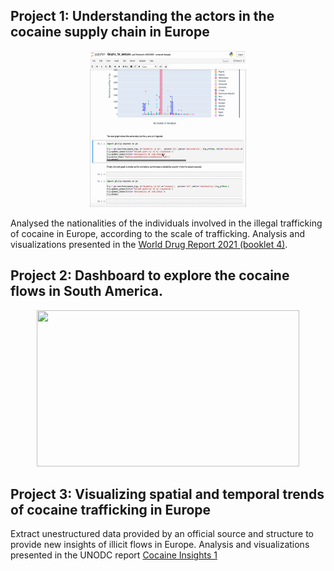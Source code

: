## Project 1: Understanding the actors in the cocaine supply chain in Europe
<center>
  <img src="actors_analysis.gif" width="250" height="250"/>
</center>


Analysed the nationalities of the individuals involved in the illegal trafficking of cocaine in Europe, according to the scale of trafficking. Analysis and visualizations presented in the [World Drug Report 2021 (booklet 4)](https://www.unodc.org/unodc/en/data-and-analysis/wdr-2021_booklet-4.html). 

## Project 2: Dashboard to explore the cocaine flows in South America.
<center>
  <img src="dashboard_incidents_SA.gif" width="420" height="250"/>
</center>

## Project 3: Visualizing spatial and temporal trends of cocaine trafficking in Europe
Extract unestructured data provided by an official source and structure to provide new insights of illicit flows in Europe. Analysis and visualizations presented in the UNODC report [Cocaine Insights 1](https://www.unodc.org/documents/data-and-analysis/cocaine/Cocaine_Insights_2021.pdf)

